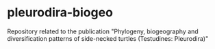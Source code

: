 # pleurodira-biogeo
Repository related to the publication "Phylogeny, biogeography and diversification patterns of side-necked turtles (Testudines: Pleurodira)"
